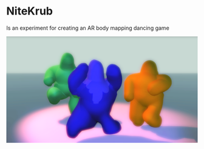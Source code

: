 # NiteKrub

Is an experiment for creating an AR body mapping dancing game

![TItle image](titlepic.png)
